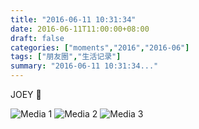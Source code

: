 ```yaml
---
title: "2016-06-11 10:31:34"
date: 2016-06-11T11:00:00+08:00
draft: false
categories: ["moments","2016","2016-06"]
tags: ["朋友圈","生活记录"]
summary: "2016-06-11 10:31:34..."
---
```


JOEY 🍾

![Media 1](/Moments/photos/2016-06-11/201606111031340.jpg)
![Media 2](/Moments/photos/2016-06-11/201606111031341.jpg)
![Media 3](/Moments/photos/2016-06-11/201606111031342.jpg)

